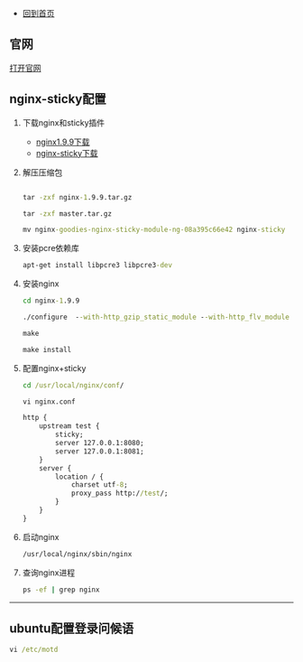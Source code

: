 - [回到首页](../README.md)

## 官网

[打开官网](https://nginx.org/)

## nginx-sticky配置

1. 下载nginx和sticky插件
    
    - [nginx1.9.9下载](http://nginx.org/download/nginx-1.9.9.tar.gz)    
    - [nginx-sticky下载](https://bitbucket.org/nginx-goodies/nginx-sticky-module-ng/get/master.tar.gz)

2. 解压压缩包
    
    ```cmd
    
    tar -zxf nginx-1.9.9.tar.gz
    
    tar -zxf master.tar.gz
    
    mv nginx-goodies-nginx-sticky-module-ng-08a395c66e42 nginx-sticky
    
    ```
   
3. 安装pcre依赖库

    ```cmd
    apt-get install libpcre3 libpcre3-dev
    ```

4. 安装nginx
    
    ```cmd
    cd nginx-1.9.9
    
    ./configure  --with-http_gzip_static_module --with-http_flv_module --with-http_dav_module --with-http_stub_status_module --with-http_realip_module --add-module=/home/nginx-sticky/
    
    make
    
    make install
    ```
5. 配置nginx+sticky
    
    ```cmd
    cd /usr/local/nginx/conf/
    
    vi nginx.conf
    ```
   
    ```cmd
    http {
        upstream test {
            sticky;
            server 127.0.0.1:8080;
            server 127.0.0.1:8081;
        }
        server {
            location / {
                charset utf-8;
                proxy_pass http://test/;
            }
        }
    }
    ```
   
6. 启动nginx

    ```cmd
    /usr/local/nginx/sbin/nginx
    ```

7. 查询nginx进程

    ```cmd
    ps -ef | grep nginx
    ```

***

## ubuntu配置登录问候语

```cmd
vi /etc/motd
```
